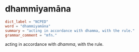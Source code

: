 # dhammiyamāna

``` toml
dict_label = "NCPED"
word = "dhammiyamāna"
summary = "acting in accordance with dhamma, with the rule."
grammar_comment = "mfn."
```

acting in accordance with *dhamma*, with the rule.

